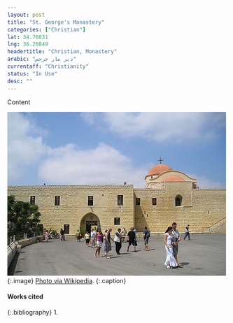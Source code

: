 ```yaml
---
layout: post
title: "St. George's Monastery"
categories: ["Christian"]
lat: 34.76831
lng: 36.26849
headertitle: "Christian, Monastery"
arabic: "دير مار جرجس"
currentaff: "Christianity"
status: "In Use"
desc: ""
---
```

Content

![St. George's Monastery](images/stgeorge.jpeg)
   {:.image}
[Photo via Wikipedia](https://en.wikipedia.org/wiki/Saint_George%27s_Monastery,_Homs#/media/File:StGeorgeMonSyr1.jpg).
   {:.caption}

#### Works cited

{:.bibliography}
1. 